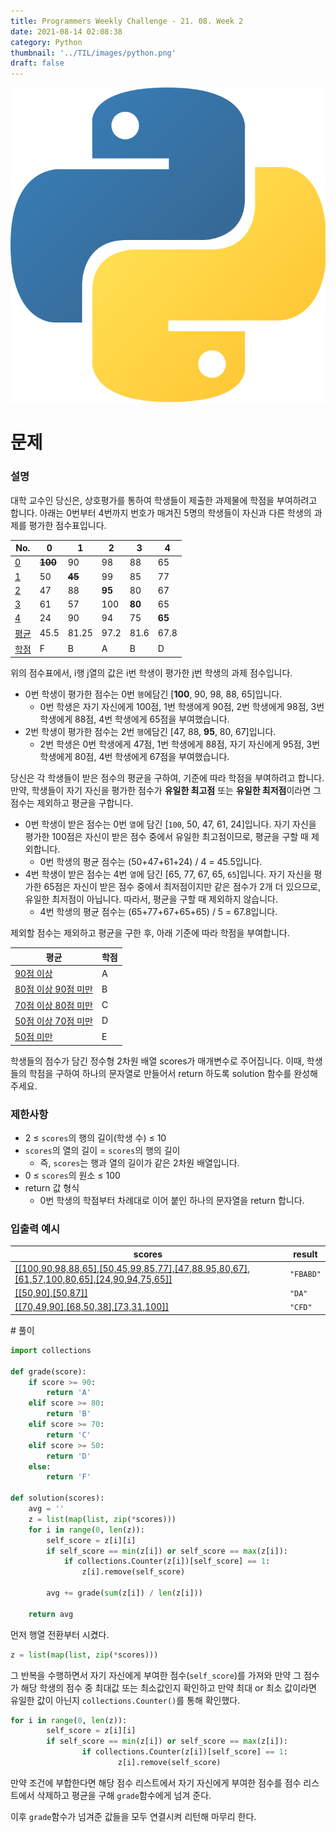 ```yaml
---
title: Programmers Weekly Challenge - 21. 08. Week 2
date: 2021-08-14 02:08:38
category: Python
thumbnail: '../TIL/images/python.png'
draft: false
---
```


![](../TIL/images/python.png)

# 문제

### **설명**

대학 교수인 당신은, 상호평가를 통하여 학생들이 제출한 과제물에 학점을 부여하려고 합니다. 아래는 0번부터 4번까지 번호가 매겨진 5명의 학생들이 자신과 다른 학생의 과제를 평가한 점수표입니다.
<div class="page-body"><table class="collection-content"><thead><tr><th>No.</th><th>0</th><th>1</th><th>2</th><th>3</th><th>4</th></tr></thead><tbody><tr id="fd328b50-14ae-4d8b-804e-2995a8201936"><td class="cell-title"><a href="https://www.notion.so/0-fd328b5014ae4d8b804e2995a8201936">0</a></td><td class="cell-rqwu"><del><strong>100</strong></del></td><td class="cell-Qg:<">90</td><td class="cell-l<YY">98</td><td class="cell-nQmi">88</td><td class="cell-IHBv">65</td></tr><tr id="8e5edaa6-0a8b-4a5e-b1a5-07e71b99a2b9"><td class="cell-title"><a href="https://www.notion.so/1-8e5edaa60a8b4a5eb1a507e71b99a2b9">1</a></td><td class="cell-rqwu">50</td><td class="cell-Qg:<"><del><strong>45</strong></del></td><td class="cell-l<YY">99</td><td class="cell-nQmi">85</td><td class="cell-IHBv">77</td></tr><tr id="416239b2-7344-4a2c-b39b-a87e9db765a1"><td class="cell-title"><a href="https://www.notion.so/2-416239b273444a2cb39ba87e9db765a1">2</a></td><td class="cell-rqwu">47</td><td class="cell-Qg:<">88</td><td class="cell-l<YY"><strong>95</strong></td><td class="cell-nQmi">80</td><td class="cell-IHBv">67</td></tr><tr id="ae715a5f-7b25-411d-a0ce-74e81305f8f6"><td class="cell-title"><a href="https://www.notion.so/3-ae715a5f7b25411da0ce74e81305f8f6">3</a></td><td class="cell-rqwu">61</td><td class="cell-Qg:<">57</td><td class="cell-l<YY">100</td><td class="cell-nQmi"><strong>80</strong></td><td class="cell-IHBv">65</td></tr><tr id="c0761981-cfa2-4f14-9c64-664377679320"><td class="cell-title"><a href="https://www.notion.so/4-c0761981cfa24f149c64664377679320">4</a></td><td class="cell-rqwu">24</td><td class="cell-Qg:<">90</td><td class="cell-l<YY">94</td><td class="cell-nQmi">75</td><td class="cell-IHBv"><strong>65</strong></td></tr><tr id="1f8f1833-70d3-42f9-afc9-a74fc09c3124"><td class="cell-title"><a href="https://www.notion.so/1f8f183370d342f9afc9a74fc09c3124">평균</a></td><td class="cell-rqwu">45.5</td><td class="cell-Qg:<">81.25</td><td class="cell-l<YY">97.2</td><td class="cell-nQmi">81.6</td><td class="cell-IHBv">67.8</td></tr><tr id="c319c5e2-613c-495b-ba7b-b06a88714c91"><td class="cell-title"><a href="https://www.notion.so/c319c5e2613c495bba7bb06a88714c91">학점</a></td><td class="cell-rqwu">F</td><td class="cell-Qg:<">B</td><td class="cell-l<YY">A</td><td class="cell-nQmi">B</td><td class="cell-IHBv">D</td></tr></tbody></table></div>
위의 점수표에서, i행 j열의 값은 i번 학생이 평가한 j번 학생의 과제 점수입니다.

- 0번 학생이 평가한 점수는 0번 `행`에담긴 [**100**, 90, 98, 88, 65]입니다.
    - 0번 학생은 자기 자신에게 100점, 1번 학생에게 90점, 2번 학생에게 98점, 3번 학생에게 88점, 4번 학생에게 65점을 부여했습니다.
- 2번 학생이 평가한 점수는 2번 `행`에담긴 [47, 88, **95**, 80, 67]입니다.
    - 2번 학생은 0번 학생에게 47점, 1번 학생에게 88점, 자기 자신에게 95점, 3번 학생에게 80점, 4번 학생에게 67점을 부여했습니다.

당신은 각 학생들이 받은 점수의 평균을 구하여, 기준에 따라 학점을 부여하려고 합니다.만약, 학생들이 자기 자신을 평가한 점수가 **유일한 최고점** 또는 **유일한 최저점**이라면 그 점수는 제외하고 평균을 구합니다.

- 0번 학생이 받은 점수는 0번 `열`에 담긴 [`100`, 50, 47, 61, 24]입니다. 자기 자신을 평가한 100점은 자신이 받은 점수 중에서 유일한 최고점이므로, 평균을 구할 때 제외합니다.
    - 0번 학생의 평균 점수는 (50+47+61+24) / 4 = 45.5입니다.
- 4번 학생이 받은 점수는 4번 `열`에 담긴 [65, 77, 67, 65, `65`]입니다. 자기 자신을 평가한 65점은 자신이 받은 점수 중에서 최저점이지만 같은 점수가 2개 더 있으므로, 유일한 최저점이 아닙니다. 따라서, 평균을 구할 때 제외하지 않습니다.
    - 4번 학생의 평균 점수는 (65+77+67+65+65) / 5 = 67.8입니다.

제외할 점수는 제외하고 평균을 구한 후, 아래 기준에 따라 학점을 부여합니다.
<div class="page-body"><table class="collection-content"><thead><tr><th>평균</th><th>학점</th></tr></thead><tbody><tr id="9c091d37-f81b-4271-a0a0-32cbd4fa98ba"><td class="cell-title"><a href="https://www.notion.so/90-9c091d37f81b4271a0a032cbd4fa98ba">90점 이상</a></td><td class="cell-~g_;">A</td></tr><tr id="9f88c259-3652-4bd0-9083-afe3433b0c35"><td class="cell-title"><a href="https://www.notion.so/80-90-9f88c25936524bd09083afe3433b0c35">80점 이상 90점 미만</a></td><td class="cell-~g_;">B</td></tr><tr id="0b420f50-31ab-494c-a784-6d1423c5a819"><td class="cell-title"><a href="https://www.notion.so/70-80-0b420f5031ab494ca7846d1423c5a819">70점 이상 80점 미만</a></td><td class="cell-~g_;">C</td></tr><tr id="159fd8b3-d147-49e2-8265-26816ee0ca47"><td class="cell-title"><a href="https://www.notion.so/50-70-159fd8b3d14749e2826526816ee0ca47">50점 이상 70점 미만</a></td><td class="cell-~g_;">D</td></tr><tr id="78b39c47-319c-4def-ac83-77a8a25ebdb3"><td class="cell-title"><a href="https://www.notion.so/50-78b39c47319c4defac8377a8a25ebdb3">50점 미만</a></td><td class="cell-~g_;">E</td></tr></tbody></table></div>
학생들의 점수가 담긴 정수형 2차원 배열 scores가 매개변수로 주어집니다. 이때, 학생들의 학점을 구하여 하나의 문자열로 만들어서 return 하도록 solution 함수를 완성해주세요.

### 제한사항

- 2 ≤ `scores`의 행의 길이(학생 수) ≤ 10
- `scores`의 열의 길이 = `scores`의 행의 길이
    - 즉, `scores`는 행과 열의 길이가 같은 2차원 배열입니다.
- 0 ≤ `scores`의 원소 ≤ 100
- return 값 형식
    - 0번 학생의 학점부터 차례대로 이어 붙인 하나의 문자열을 return 합니다.

### 입출력 예시
<div class="page-body"><table class="collection-content"><thead><tr><th>scores</th><th>result</th></tr></thead><tbody><tr id="7ef23a2c-1805-4db9-ae67-188726b3049e"><td class="cell-title"><a href="https://www.notion.so/100-90-98-88-65-50-45-99-85-77-47-88-95-80-67-61-57-100-80-65-24-90-94-75-65-7ef23a2c18054db9ae67188726b3049e">[[100,90,98,88,65],[50,45,99,85,77],[47,88,95,80,67],[61,57,100,80,65],[24,90,94,75,65]]</a></td><td class="cell-M\rN"><code>"FBABD"</code></td></tr><tr id="929e66e6-8e97-4f60-ae57-dbb09e008752"><td class="cell-title"><a href="https://www.notion.so/50-90-50-87-929e66e68e974f60ae57dbb09e008752">[[50,90],[50,87]]</a></td><td class="cell-M\rN"><code>"DA"</code></td></tr><tr id="a58d7d35-f1b7-46e4-bac8-e3c6fc8eeb57"><td class="cell-title"><a href="https://www.notion.so/70-49-90-68-50-38-73-31-100-a58d7d35f1b746e4bac8e3c6fc8eeb57">[[70,49,90],[68,50,38],[73,31,100]]</a></td><td class="cell-M\rN"><code>"CFD"</code></td></tr></tbody></table></div>
# 풀이

```python
import collections

def grade(score):
    if score >= 90:
        return 'A'
    elif score >= 80:
        return 'B'
    elif score >= 70:
        return 'C'
    elif score >= 50:
        return 'D'
    else:
        return 'F'

def solution(scores):
    avg = ''
    z = list(map(list, zip(*scores)))
    for i in range(0, len(z)):
        self_score = z[i][i]
        if self_score == min(z[i]) or self_score == max(z[i]):
            if collections.Counter(z[i])[self_score] == 1:
                z[i].remove(self_score)

        avg += grade(sum(z[i]) / len(z[i]))

    return avg
```

먼저 행열 전환부터 시켰다.

```python
z = list(map(list, zip(*scores)))
```

그 반복을 수행하면서 자기 자신에게 부여한 점수(`self_score`)를 가져와 만약 그 점수가 해당 학생의 점수 중 최대값 또는 최소값인지 확인하고 만약 최대 or 최소 값이라면 유일한 값이 아닌지 `collections.Counter()`를 통해 확인했다.

```python
for i in range(0, len(z)):
		self_score = z[i][i]
		if self_score == min(z[i]) or self_score == max(z[i]):
				if collections.Counter(z[i])[self_score] == 1:
						z[i].remove(self_score)
```

만약 조건에 부합한다면 해당 점수 리스트에서 자기 자신에게 부여한 점수를 점수 리스트에서 삭제하고 평균을 구해 `grade`함수에게 넘겨 준다.

이후 `grade`함수가 넘겨준 값들을 모두 연결시켜 리턴해 마무리 한다.
